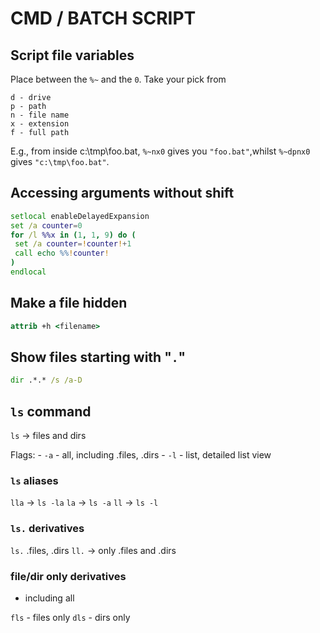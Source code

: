 # CMD / BATCH SCRIPT

## Script file variables

Place between the `%~` and the `0`. Take your pick from

    d - drive
    p - path
    n - file name
    x - extension
    f - full path

E.g., from inside c:\tmp\foo.bat, `%~nx0` gives you `"foo.bat"`,whilst `%~dpnx0` gives `"c:\tmp\foo.bat"`.

## Accessing arguments without shift

```cmd
setlocal enableDelayedExpansion
set /a counter=0
for /l %%x in (1, 1, 9) do (
 set /a counter=!counter!+1
 call echo %%!counter!
)
endlocal
```

## Make a file hidden

```cmd
attrib +h <filename>
```

## Show files starting with "`.`"

```cmd
dir .*.* /s /a-D
```

## `ls` command

`ls` -> files and dirs

Flags:
    - `-a` - all, including .files, .dirs
    - `-l` - list, detailed list view

### `ls` aliases

`lla` -> `ls -la`
`la` -> `ls -a`
`ll` -> `ls -l`

### `ls.` derivatives

`ls.` .files, .dirs
`ll.` -> only .files and .dirs

### file/dir only derivatives

- including all 

`fls` - files only
`dls` - dirs only
